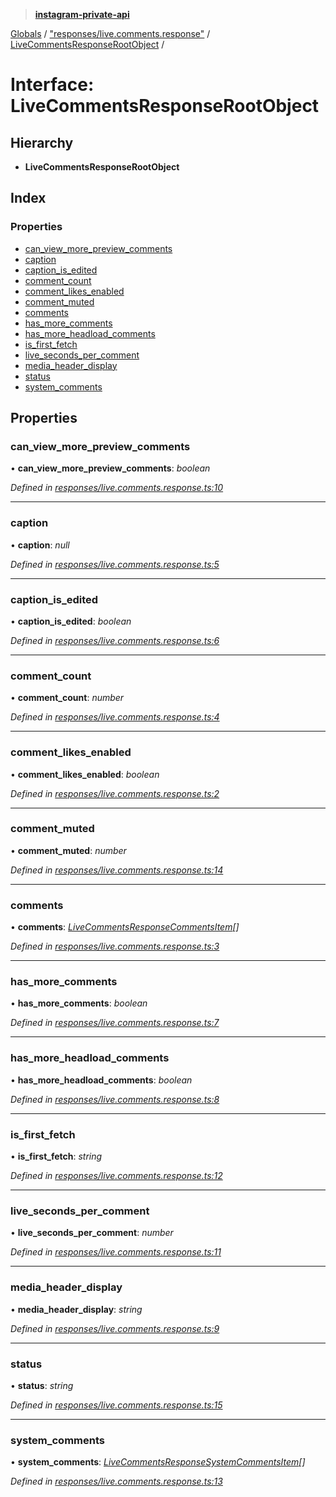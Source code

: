 > **[instagram-private-api](../README.md)**

[Globals](../README.md) / ["responses/live.comments.response"](../modules/_responses_live_comments_response_.md) / [LiveCommentsResponseRootObject](_responses_live_comments_response_.livecommentsresponserootobject.md) /

# Interface: LiveCommentsResponseRootObject

## Hierarchy

* **LiveCommentsResponseRootObject**

## Index

### Properties

* [can_view_more_preview_comments](_responses_live_comments_response_.livecommentsresponserootobject.md#can_view_more_preview_comments)
* [caption](_responses_live_comments_response_.livecommentsresponserootobject.md#caption)
* [caption_is_edited](_responses_live_comments_response_.livecommentsresponserootobject.md#caption_is_edited)
* [comment_count](_responses_live_comments_response_.livecommentsresponserootobject.md#comment_count)
* [comment_likes_enabled](_responses_live_comments_response_.livecommentsresponserootobject.md#comment_likes_enabled)
* [comment_muted](_responses_live_comments_response_.livecommentsresponserootobject.md#comment_muted)
* [comments](_responses_live_comments_response_.livecommentsresponserootobject.md#comments)
* [has_more_comments](_responses_live_comments_response_.livecommentsresponserootobject.md#has_more_comments)
* [has_more_headload_comments](_responses_live_comments_response_.livecommentsresponserootobject.md#has_more_headload_comments)
* [is_first_fetch](_responses_live_comments_response_.livecommentsresponserootobject.md#is_first_fetch)
* [live_seconds_per_comment](_responses_live_comments_response_.livecommentsresponserootobject.md#live_seconds_per_comment)
* [media_header_display](_responses_live_comments_response_.livecommentsresponserootobject.md#media_header_display)
* [status](_responses_live_comments_response_.livecommentsresponserootobject.md#status)
* [system_comments](_responses_live_comments_response_.livecommentsresponserootobject.md#system_comments)

## Properties

###  can_view_more_preview_comments

• **can_view_more_preview_comments**: *boolean*

*Defined in [responses/live.comments.response.ts:10](https://github.com/dilame/instagram-private-api/blob/173bc62/src/responses/live.comments.response.ts#L10)*

___

###  caption

• **caption**: *null*

*Defined in [responses/live.comments.response.ts:5](https://github.com/dilame/instagram-private-api/blob/173bc62/src/responses/live.comments.response.ts#L5)*

___

###  caption_is_edited

• **caption_is_edited**: *boolean*

*Defined in [responses/live.comments.response.ts:6](https://github.com/dilame/instagram-private-api/blob/173bc62/src/responses/live.comments.response.ts#L6)*

___

###  comment_count

• **comment_count**: *number*

*Defined in [responses/live.comments.response.ts:4](https://github.com/dilame/instagram-private-api/blob/173bc62/src/responses/live.comments.response.ts#L4)*

___

###  comment_likes_enabled

• **comment_likes_enabled**: *boolean*

*Defined in [responses/live.comments.response.ts:2](https://github.com/dilame/instagram-private-api/blob/173bc62/src/responses/live.comments.response.ts#L2)*

___

###  comment_muted

• **comment_muted**: *number*

*Defined in [responses/live.comments.response.ts:14](https://github.com/dilame/instagram-private-api/blob/173bc62/src/responses/live.comments.response.ts#L14)*

___

###  comments

• **comments**: *[LiveCommentsResponseCommentsItem](_responses_live_comments_response_.livecommentsresponsecommentsitem.md)[]*

*Defined in [responses/live.comments.response.ts:3](https://github.com/dilame/instagram-private-api/blob/173bc62/src/responses/live.comments.response.ts#L3)*

___

###  has_more_comments

• **has_more_comments**: *boolean*

*Defined in [responses/live.comments.response.ts:7](https://github.com/dilame/instagram-private-api/blob/173bc62/src/responses/live.comments.response.ts#L7)*

___

###  has_more_headload_comments

• **has_more_headload_comments**: *boolean*

*Defined in [responses/live.comments.response.ts:8](https://github.com/dilame/instagram-private-api/blob/173bc62/src/responses/live.comments.response.ts#L8)*

___

###  is_first_fetch

• **is_first_fetch**: *string*

*Defined in [responses/live.comments.response.ts:12](https://github.com/dilame/instagram-private-api/blob/173bc62/src/responses/live.comments.response.ts#L12)*

___

###  live_seconds_per_comment

• **live_seconds_per_comment**: *number*

*Defined in [responses/live.comments.response.ts:11](https://github.com/dilame/instagram-private-api/blob/173bc62/src/responses/live.comments.response.ts#L11)*

___

###  media_header_display

• **media_header_display**: *string*

*Defined in [responses/live.comments.response.ts:9](https://github.com/dilame/instagram-private-api/blob/173bc62/src/responses/live.comments.response.ts#L9)*

___

###  status

• **status**: *string*

*Defined in [responses/live.comments.response.ts:15](https://github.com/dilame/instagram-private-api/blob/173bc62/src/responses/live.comments.response.ts#L15)*

___

###  system_comments

• **system_comments**: *[LiveCommentsResponseSystemCommentsItem](_responses_live_comments_response_.livecommentsresponsesystemcommentsitem.md)[]*

*Defined in [responses/live.comments.response.ts:13](https://github.com/dilame/instagram-private-api/blob/173bc62/src/responses/live.comments.response.ts#L13)*